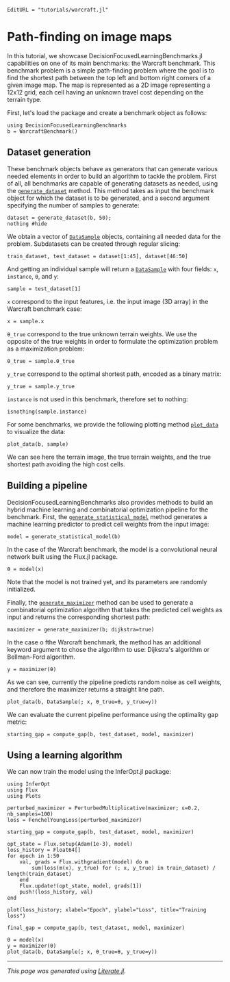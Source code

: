 ```@meta
EditURL = "tutorials/warcraft.jl"
```

# Path-finding on image maps

In this tutorial, we showcase DecisionFocusedLearningBenchmarks.jl capabilities on one of its main benchmarks: the Warcraft benchmark.
This benchmark problem is a simple path-finding problem where the goal is to find the shortest path between the top left and bottom right corners of a given image map.
The map is represented as a 2D image representing a 12x12 grid, each cell having an unknown travel cost depending on the terrain type.

First, let's load the package and create a benchmark object as follows:

````@example warcraft
using DecisionFocusedLearningBenchmarks
b = WarcraftBenchmark()
````

## Dataset generation

These benchmark objects behave as generators that can generate various needed elements in order to build an algorithm to tackle the problem.
First of all, all benchmarks are capable of generating datasets as needed, using the [`generate_dataset`](@ref) method.
This method takes as input the benchmark object for which the dataset is to be generated, and a second argument specifying the number of samples to generate:

````@example warcraft
dataset = generate_dataset(b, 50);
nothing #hide
````

We obtain a vector of [`DataSample`](@ref) objects, containing all needed data for the problem.
Subdatasets can be created through regular slicing:

````@example warcraft
train_dataset, test_dataset = dataset[1:45], dataset[46:50]
````

And getting an individual sample will return a [`DataSample`](@ref) with four fields: `x`, `instance`, `θ`, and `y`:

````@example warcraft
sample = test_dataset[1]
````

`x` correspond to the input features, i.e. the input image (3D array) in the Warcraft benchmark case:

````@example warcraft
x = sample.x
````

`θ_true` correspond to the true unknown terrain weights. We use the opposite of the true weights in order to formulate the optimization problem as a maximization problem:

````@example warcraft
θ_true = sample.θ_true
````

`y_true` correspond to the optimal shortest path, encoded as a binary matrix:

````@example warcraft
y_true = sample.y_true
````

`instance` is not used in this benchmark, therefore set to nothing:

````@example warcraft
isnothing(sample.instance)
````

For some benchmarks, we provide the following plotting method [`plot_data`](@ref) to visualize the data:

````@example warcraft
plot_data(b, sample)
````

We can see here the terrain image, the true terrain weights, and the true shortest path avoiding the high cost cells.

## Building a pipeline

DecisionFocusedLearningBenchmarks also provides methods to build an hybrid machine learning and combinatorial optimization pipeline for the benchmark.
First, the [`generate_statistical_model`](@ref) method generates a machine learning predictor to predict cell weights from the input image:

````@example warcraft
model = generate_statistical_model(b)
````

In the case of the Warcraft benchmark, the model is a convolutional neural network built using the Flux.jl package.

````@example warcraft
θ = model(x)
````

Note that the model is not trained yet, and its parameters are randomly initialized.

Finally, the [`generate_maximizer`](@ref) method can be used to generate a combinatorial optimization algorithm that takes the predicted cell weights as input and returns the corresponding shortest path:

````@example warcraft
maximizer = generate_maximizer(b; dijkstra=true)
````

In the case o fthe Warcraft benchmark, the method has an additional keyword argument to chose the algorithm to use: Dijkstra's algorithm or Bellman-Ford algorithm.

````@example warcraft
y = maximizer(θ)
````

As we can see, currently the pipeline predicts random noise as cell weights, and therefore the maximizer returns a straight line path.

````@example warcraft
plot_data(b, DataSample(; x, θ_true=θ, y_true=y))
````

We can evaluate the current pipeline performance using the optimality gap metric:

````@example warcraft
starting_gap = compute_gap(b, test_dataset, model, maximizer)
````

## Using a learning algorithm

We can now train the model using the InferOpt.jl package:

````@example warcraft
using InferOpt
using Flux
using Plots

perturbed_maximizer = PerturbedMultiplicative(maximizer; ε=0.2, nb_samples=100)
loss = FenchelYoungLoss(perturbed_maximizer)

starting_gap = compute_gap(b, test_dataset, model, maximizer)

opt_state = Flux.setup(Adam(1e-3), model)
loss_history = Float64[]
for epoch in 1:50
    val, grads = Flux.withgradient(model) do m
        sum(loss(m(x), y_true) for (; x, y_true) in train_dataset) / length(train_dataset)
    end
    Flux.update!(opt_state, model, grads[1])
    push!(loss_history, val)
end

plot(loss_history; xlabel="Epoch", ylabel="Loss", title="Training loss")
````

````@example warcraft
final_gap = compute_gap(b, test_dataset, model, maximizer)
````

````@example warcraft
θ = model(x)
y = maximizer(θ)
plot_data(b, DataSample(; x, θ_true=θ, y_true=y))
````

---

*This page was generated using [Literate.jl](https://github.com/fredrikekre/Literate.jl).*

